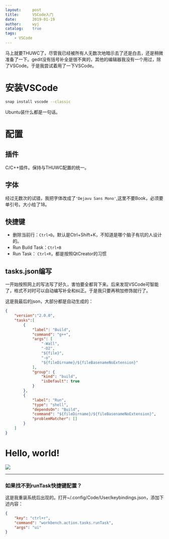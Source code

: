 ```yaml
---
layout:		post
title:		VSCode入门
date:		2019-01-19
author:		wyj
catalog:	true
tags:
    - VSCode
---
```


马上就要THUWC了，尽管我已经被所有人无数次地暗示去了还是白去，还是稍微准备了一下。gedit没有括号补全是很不爽的，其他的编辑器我没有一个用过，除了VSCode。于是我尝试着用了一下VSCode。
# 安装VSCode
```bash
snap install vscode --classic
```
Ubuntu装什么都是一句话。

# 配置
## 插件
C/C++插件。保持与THUWC配置的统一。
## 字体
经过无数次的试错，我把字体改成了`'Dejavu Sans Mono'`,这里不要Book，必须要单引号。大小给了18。
## 快捷键
- 删除当前行：`Ctrl+D`。默认是Ctrl+Shift+K，不知道是哪个脑子有坑的人设计的。
- Run Build Task：`Ctrl+B`
- Run Task： `Ctrl+R`，都是按照QtCreator的习惯

## tasks.json编写
一开始按照网上的写法写了好久，害怕要全都背下来。后来发现VSCode可智能了，格式不对时可以自动编写补全和纠正。于是我只要再稍加修饰就行了。

这是我最后的json，大部分都是自动生成的：
```json
{
	"version":"2.0.0",
	"tasks":[
		{
			"label": "Build",
			"command": "g++",
			"args": [
				"-Wall",
				"-O2",
				"${file}",
				"-o",
				"${fileDirname}/${fileBasenameNoExtension}"
			],
			"group": {
				"kind": "build",
				"isDefault": true
			}
		},
		{
			"label": "Run",
			"type": "shell",
			"dependsOn": "Build",
			"command": "${fileDirname}/${fileBasenameNoExtension}",
			"problemMatcher": []
		}
	]
}
```
# Hello, world!
![](https://i.loli.net/2019/01/19/5c42ced670920.png
)

---

### 如果找不到runTask快捷键配置？
这是我重装系统后出现的。打开~/.config/Code/User/keybindings.json，添加下述内容：
```json
{
    "key": "ctrl+r",
    "command": "workbench.action.tasks.runTask",
    "args": "ui"
}
```
